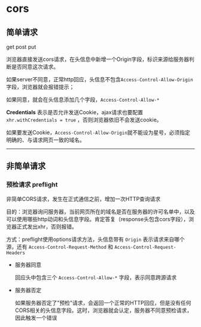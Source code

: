 # cors

## 简单请求 

get post put

浏览器直接发送cors请求，在头信息中新增一个Origin字段，标识来源给服务器判断是否同意这次请求。

如果server不同意，正常http回应，头信息不包含`Access-Control-Allow-Origin` 字段，浏览器就会报错提示；

如果同意，就会在头信息添加几个字段，`Access-Control-Allow-*`

**Credentials** 表示是否允许发送Cookie，ajax请求也要配置 `xhr.withCredentials = true` ，否则浏览器依旧不会发送cookie。

如果要发送Cookie，`Access-Control-Allow-Origin`就不能设为星号，必须指定明确的、与请求网页一致的域名。

---

## 非简单请求

### 预检请求 preflight

非简单CORS请求，发生在正式通信之前，增加一次HTTP查询请求



目的：浏览器询问服务器，当前网页所在的域名是否在服务器的许可名单中，以及可以使用哪些http动词和头信息字段。肯定答复（response头包含cors字段），浏览器正式发出xhr，否则报错。



方式：preflight使用options请求方法，头信息带有 `Origin` 表示请求来自哪个源，还有 `Access-Control-Request-Method` 和 `Access-Control-Request-Headers` 

- 服务器同意

  回应头中包含三个 `Access-Control-Allow-*` 字段，表示同意跨源请求

- 服务器否定

  如果服务器否定了"预检"请求，会返回一个正常的HTTP回应，但是没有任何CORS相关的头信息字段。这时，浏览器就会认定，服务器不同意预检请求，因此触发一个错误



